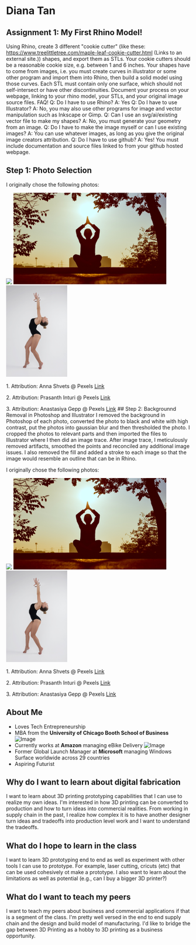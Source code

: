 # Diana Tan

## Assignment 1: My First Rhino Model!
Using Rhino, create 3 different "cookie cutter" (like these: https://www.treelittletree.com/maple-leaf-cookie-cutter.html (Links to an external site.)) shapes, and export them as STLs. Your cookie cutters should be a reasonable cookie size, e.g. between 1 and 6 inches. Your shapes have to come from images, i.e. you must create curves in illustrator or some other program and import them into Rhino, then build a solid model using those curves. Each STL must contain only one surface, which should not self-intersect or have other discontinuities. Document your process on your webpage, linking to your rhino model, your STLs, and your original image source files.
FAQ!
Q: Do I have to use Rhino? A: Yes
Q: Do I have to use Illustrator? A: No, you may also use other programs for image and vector manipulation such as Inkscape or Gimp.
Q: Can I use an svg/ai/existing vector file to make my shapes? A: No, you must generate your geometry from an image.
Q: Do I have to make the image myself or can I use existing images? A: You can use whatever images, as long as you give the original image creators attribution.
Q: Do I have to use github? A: Yes! You must include documentation and source files linked to from your github hosted webpage.
## Step 1: Photo Selection
I originally chose the following photos: <p>
<img src="https://github.com/autarky-hash/autarky-hash.github.io/blob/main/pexels-anna-shvets-4587992.jpg" height=250px> 
<img src="https://github.com/autarky-hash/autarky-hash.github.io/blob/main/pexels-prasanth-inturi-1051838.jpg" height=250px> 
<img src="https://github.com/autarky-hash/autarky-hash.github.io/blob/main/pexels-anastasiya-gepp-1984437.jpg" height=250px> 
<p> 1. Attribution: Anna Shvets @ Pexels <a href="https://www.pexels.com/photo/cute-dog-wearing-a-party-hat-4587992/"> Link</a>
<p> 2. Attribution: Prasanth Inturi @ Pexels <a href="https://www.pexels.com/photo/silhouette-of-man-at-daytime-1051838/"> Link</a>
<p> 3. Attribution: Anastasiya Gepp @ Pexels <a href="https://www.pexels.com/photo/photo-of-woman-raising-her-both-hands-1984437/"> Link</a>
## Step 2: Backgrounnd Removal in Photoshop and Illustrator
I removed the background in Photoshop of each photo, converted the photo to black and white with high contrast, put the photos into gaussian blur and then thresholded the photo. I cropped the photos to relevant parts and then imported the files to Illustrator where I then did an image trace. After image trace, I meticulously removed artifacts, smoothed the points and reconciled any additional image issues. I also removed the fill and added a stroke to each image so that the image would resemble an outline that can be in Rhino.


  
I originally chose the following photos: <p>
<img src="https://github.com/autarky-hash/autarky-hash.github.io/blob/main/pexels-anna-shvets-4587992.jpg" height=250px> 
<img src="https://github.com/autarky-hash/autarky-hash.github.io/blob/main/pexels-prasanth-inturi-1051838.jpg" height=250px> 
<img src="https://github.com/autarky-hash/autarky-hash.github.io/blob/main/pexels-anastasiya-gepp-1984437.jpg" height=250px> 
<p> 1. Attribution: Anna Shvets @ Pexels <a href="https://www.pexels.com/photo/cute-dog-wearing-a-party-hat-4587992/"> Link</a>
<p> 2. Attribution: Prasanth Inturi @ Pexels <a href="https://www.pexels.com/photo/silhouette-of-man-at-daytime-1051838/"> Link</a>
<p> 3. Attribution: Anastasiya Gepp @ Pexels <a href="https://www.pexels.com/photo/photo-of-woman-raising-her-both-hands-1984437/"> Link</a>

## About Me
- Loves Tech Entrepreneurship
- MBA from the **University of Chicago Booth School of Business**
![Image](https://www.chicagotribune.com/resizer/w3KnQErAgBEoZKPAU9rMvIUT6ik=/1200x0/top/arc-anglerfish-arc2-prod-tronc.s3.amazonaws.com/public/USMHO3YR6NH63CPAJE5G3DH4FU.jpg)
- Currently works at **Amazon** managing eBike Delivery
![Image](https://specials-images.forbesimg.com/imageserve/5de84012e961e100078f2f93/960x0.jpg?fit=scale)
- Former Global Launch Manager at **Microsoft** managing Windows Surface worldwide across 29 countries
- Aspiring Futurist
## Why do I want to learn about digital fabrication
I want to learn about 3D printing prototyping capabilities that I can use to realize my own ideas. I'm interested in how 3D printing can be converted to production and how to turn ideas into commercial realities. From working in supply chain in the past, I realize how complex it is to have another designer turn ideas and tradeoffs into production level work and I want to understand the tradeoffs.
## What do I hope to learn in the class
I want to learn 3D prototyping end to end as well as experiment with other tools I can use to prototype. For example, laser cutting, cricuts (etc) that can be used cohesively ot make a prototype. I also want to learn about the limitations as well as potential (e.g., can I buy a bigger 3D printer?) 
## What do I want to teach my peers
I want to teach my peers about business and commercial applications if that is a segment of the class. I'm pretty well versed in the end to end supply chain and the design and build model of manufacturing. I'd like to bridge the gap between 3D Printing as a hobby to 3D printing as a business opportunity.
